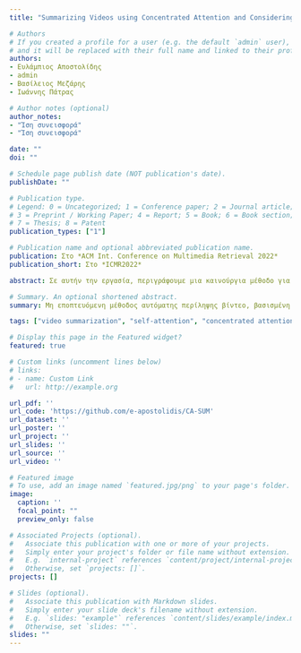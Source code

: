 ```yaml
---
title: "Summarizing Videos using Concentrated Attention and Considering the Uniqueness and Diversity of the Video Frames"

# Authors
# If you created a profile for a user (e.g. the default `admin` user), write the username (folder name) here 
# and it will be replaced with their full name and linked to their profile.
authors:
- Ευλάμπιος Αποστολίδης
- admin
- Βασίλειος Μεζάρης
- Ιωάννης Πάτρας

# Author notes (optional)
author_notes:
- "Ίση συνεισφορά"
- "Ίση συνεισφορά"

date: ""
doi: ""

# Schedule page publish date (NOT publication's date).
publishDate: ""

# Publication type.
# Legend: 0 = Uncategorized; 1 = Conference paper; 2 = Journal article;
# 3 = Preprint / Working Paper; 4 = Report; 5 = Book; 6 = Book section;
# 7 = Thesis; 8 = Patent
publication_types: ["1"]

# Publication name and optional abbreviated publication name.
publication: Στο *ACM Int. Conference on Multimedia Retrieval 2022*
publication_short: Στο *ICMR2022*

abstract: Σε αυτήν την εργασία, περιγράφουμε μια καινούργια μέθοδο για τη δημιουργία περιλήψεων βίντεο χωρίς επίβλεψη. Για να ξεπεραστούν οι περιορισμοί των υφιστάμενων προσεγγίσεων δημιουργίας περιλήψεων χωρίς επίβλεψη, σχετικά με την ασταθή εκπαίδευση των Generator-Discriminator αρχιτεκτονικών, τη χρήση RNNs για τη μοντελοποίηση εξαρτήσεων μεγάλης εμβέλειας των καρέ και την ικανότητα παραλληλοποίησης της εκπαίδευσης αρχιτεκτονικών που βασίζονται σε RNNs, η μέθοδος μας βασίζεται αποκλειστικά στη χρήση ενός μηχανισμού αυτοπροσοχής για την εκτίμηση της σπουδαιότητας των καρέ του βίντεο. Αντί να μοντελοποιούμε απλώς τις εξαρτήσεις των καρέ με βάση την καθολική προσοχή, η μέθοδός μας ενσωματώνει έναν μηχανισμό συγκεντρωμένης προσοχής που είναι σε θέση να εστιάζει σε μη επικαλυπτόμενα μπλοκ στην κύρια διαγώνιο του πίνακα προσοχής και να εμπλουτίζει την υπάρχουσα πληροφορία εξάγοντας και αξιοποιώντας γνώση σχετικά με τη μοναδικότητα και την ποικιλομορφία των σχετικών καρέ του βίντεο. Με αυτόν τον τρόπο, η μέθοδός μας κάνει καλύτερες εκτιμήσεις σχετικά με τη σημαντικότητα διαφορετικών τμημάτων του βίντεο και μειώνει δραστικά τον αριθμό των παραμέτρων του δικτύου. Πειραματικές αξιολογήσεις που χρησιμοποιούν δύο σύνολα δεδομένων (SumMe και TVSum) δείχνουν την ανταγωνιστικότητα της προτεινόμενης μεθόδου έναντι άλλων state-of-the-art προσεγγίσεων δημιουργίας περιλήψεων χωρίς επίβλεψη και καταδεικνύουν την ικανότητά της να παράγει περιλήψεις βίντεο που είναι πολύ κοντά στις ανθρώπινες προτιμήσεις. Μια μελέτη αφαίρεσης που επικεντρώνεται στα προτεινόμενα δομικά στοιχεία, ειδικότερα τη χρήση της συγκεντρωμένης προσοχής σε συνδυασμό με εκτιμήσεις σχετικά με τη μοναδικότητα και την ποικιλομορφία των πλαισίων, δείχνει τη σχετική συνεισφορά τους στη συνολική απόδοση.

# Summary. An optional shortened abstract.
summary: Μη εποπτευόμενη μέθοδος αυτόματης περίληψης βίντεο, βασισμένη στην αυτοπροσοχή.

tags: ["video summarization", "self-attention", "concentrated attention", "unsupervised learning", "transductive inference"]

# Display this page in the Featured widget?
featured: true

# Custom links (uncomment lines below)
# links:
# - name: Custom Link
#   url: http://example.org

url_pdf: ''
url_code: 'https://github.com/e-apostolidis/CA-SUM'
url_dataset: ''
url_poster: ''
url_project: ''
url_slides: ''
url_source: ''
url_video: ''

# Featured image
# To use, add an image named `featured.jpg/png` to your page's folder. 
image:
  caption: ''
  focal_point: ""
  preview_only: false

# Associated Projects (optional).
#   Associate this publication with one or more of your projects.
#   Simply enter your project's folder or file name without extension.
#   E.g. `internal-project` references `content/project/internal-project/index.md`.
#   Otherwise, set `projects: []`.
projects: []

# Slides (optional).
#   Associate this publication with Markdown slides.
#   Simply enter your slide deck's filename without extension.
#   E.g. `slides: "example"` references `content/slides/example/index.md`.
#   Otherwise, set `slides: ""`.
slides: ""
---
```

